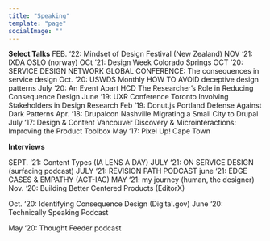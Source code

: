 ```yaml
---
title: "Speaking"
template: "page"
socialImage: ""
---
```


**Select Talks**
FEB. ‘22: Mindset of Design Festival (New Zealand)
NOV ‘21: IXDA OSLO (norway)
OCt ‘21: Design Week Colorado Springs
OCT ‘20: SERVICE DESIGN NETWORK GLOBAL CONFERENCE: The consequences in service design
Oct. ‘20: USWDS Monthly 
HOW TO AVOID deceptive design patterns
July ‘20: An Event Apart HCD 
The Researcher’s Role in Reducing Consequence Design
June ‘19: UXR Conference Toronto 
Involving Stakeholders in Design Research
Feb ‘19: Donut.js Portland
Defense Against Dark Patterns
Apr. ‘18: Drupalcon Nashville
Migrating a Small City to Drupal
July ‘17: Design & Content Vancouver
Discovery & Microinteractions: Improving the Product Toolbox
May ‘17: Pixel Up! Cape Town

**Interviews**

SEPT. ‘21: Content Types (IA LENS A DAY)
JULY ‘21: ON SERVICE DESIGN (surfacing podcast) 
JULY ‘21: REVISION PATH PODCAST
june  ‘21: EDGE CASES & EMPATHY (ACT-IAC)
MAY ‘21: my journey (human, the designer)
Nov. ‘20: Building Better Centered Products (EditorX)

Oct. ‘20: Identifying Consequence Design (Digital.gov)
June ‘20: Technically Speaking Podcast

May ‘20: Thought Feeder podcast


